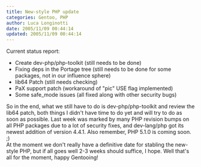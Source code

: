 ```yaml
---
title: New-style PHP update
categories: Gentoo, PHP
author: Luca Longinotti
date: 2005/11/09 00:44:14
updated: 2005/11/09 00:44:14
---
```

Current status report:

* Create dev-php/php-toolkit (still needs to be done)
* Fixing deps in the Portage tree (still needs to be done for some packages, not in our influence sphere)
* lib64 Patch (still needs checking)
* PaX support patch (workaround of "pic" USE flag implemented)
* Some safe_mode issues (all fixed along with other security bugs)

So in the end, what we still have to do is dev-php/php-toolkit and review the lib64 patch, both things I didn't
have time to do yet and will try to do as soon as possible. Last week was marked by many PHP revision bumps on
all PHP packages due to a lot of security fixes, and dev-lang/php got its newest addition of version 4.4.1.
Also remember, PHP 5.1.0 is coming soon. ;)  
At the moment we don't really have a definitive date for stabling the new-style PHP, but if all goes well 2-3
weeks should suffice, I hope. Well that's all for the moment, happy Gentooing!
